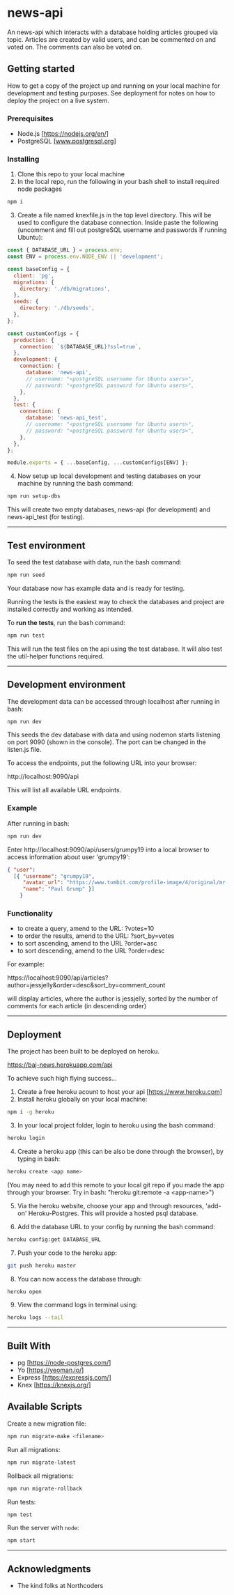 # news-api

An news-api which interacts with a database holding articles grouped via topic. Articles are created by valid users, and can be commented on and voted on. The comments can also be voted on.

## Getting started
How to get a copy of the project up and running on your local machine for development and testing purposes. See deployment for notes on how to deploy the project on a live system.

### Prerequisites
 - Node.js [https://nodejs.org/en/]
 - PostgreSQL [www.postgresql.org]

### Installing
 1. Clone this repo to your local machine
 2. In the local repo, run the following in your bash shell to install required node packages
 ```bash
npm i
```
 3. Create a file named knexfile.js in the top level directory. This will be used to configure the database connection. Inside paste the following (uncomment and fill out postgreSQL username and passwords if running Ubuntu):

```js
const { DATABASE_URL } = process.env;
const ENV = process.env.NODE_ENV || 'development';

const baseConfig = {
  client: 'pg',
  migrations: {
    directory: './db/migrations',
  },
  seeds: {
    directory: './db/seeds',
  },
};

const customConfigs = {
  production: {
    connection: `${DATABASE_URL}?ssl=true`,
  },
  development: {
    connection: {
      database: 'news-api',
      // username: "<postgreSQL username for Ubuntu users>",
      // password: "<postgreSQL password for Ubuntu users>",
    },
  },
  test: {
    connection: {
      database: 'news-api_test',
      // username: "<postgreSQL username for Ubuntu users>",
      // password: "<postgreSQL password for Ubuntu users>",
    },
  },
};

module.exports = { ...baseConfig, ...customConfigs[ENV] };
```
 4. Now setup up local development and testing databases on your machine by running the bash command:
```bash
npm run setup-dbs
 ```
This will create two empty databases, news-api (for development) and news-api_test (for testing).

----

## Test environment
 To seed the test database with data, run the bash command:
```bash
npm run seed
```
Your database now has example data and is ready for testing.

Running the tests is the easiest way to check the databases and project are installed correctly and working as intended.

To __run the tests__, run the bash command:
```bash
npm run test
```
This will run the test files on the api using the test database. It will also test the util-helper functions required.

----

## Development environment
The development data can be accessed through localhost after running in bash:
```bash
npm run dev
```
This seeds the dev database with data and using nodemon starts listening on port 9090 (shown in the console). The port can be changed in the listen.js file.

To access the endpoints, put the following URL into your browser:

http://localhost:9090/api

This will list all available URL endpoints.

### __Example__

After running in bash:
```bash
npm run dev
```
Enter http://localhost:9090/api/users/grumpy19 into a local browser to access information about user 'grumpy19':
```json
{ "user":
  [{ "username": "grumpy19",
     "avatar_url": "https://www.tumbit.com/profile-image/4/original/mr-grumpy.jpg",
     "name": "Paul Grump" }]
    }
```


### __Functionality__
 - to create a query, amend to the URL: ?votes=10
 - to order the results, amend to the URL: ?sort_by=votes
 - to sort ascending, amend to the URL ?order=asc
 - to sort descending, amend to the URL ?order=desc

For example:

https://localhost:9090/api/articles?author=jessjelly&order=desc&sort_by=comment_count

will display articles, where the author is jessjelly, sorted by the number of comments for each article (in descending order)

----


## Deployment
The project has been built to be deployed on heroku.

https://baj-news.herokuapp.com/api

To achieve such high flying success...
  1. Create a free heroku acount to host your api [https://www.heroku.com]
  2. Install heroku globally on your local machine:
  ```bash
  npm i -g heroku
  ```
  3. In your local project folder, login to heroku using the bash command:
  ```bash
  heroku login
  ```
  4. Create a heroku app (this can be also be done through the browser), by typing in bash:
  ```bash
  heroku create <app name>
  ```
  (You may need to add this remote to your local git repo if you made the app through your browser. Try in bash: "heroku git:remote -a \<app-name\>")

  5. Via the heroku website, choose your app and through resources, 'add-on' Heroku-Postgres. This will provide a hosted psql database.

  6. Add the database URL to your config by running the bash command:
  ```bash
  heroku config:get DATABASE_URL
  ```

  7. Push your code to the heroku app:
  ```bash
  git push heroku master 
  ```

  8. You can now access the database through:
  ```bash
  heroku open
  ```

  9. View the command logs in terminal using:
  ```bash
  heroku logs --tail
  ```

----

## Built With
 - pg [https://node-postgres.com/]
 - Yo [https://yeoman.io/]
 - Express [https://expressjs.com/]
 - Knex [https://knexjs.org/]


## Available Scripts

Create a new migration file:

```bash
npm run migrate-make <filename>
```

Run all migrations:

```bash
npm run migrate-latest
```

Rollback all migrations:

```bash
npm run migrate-rollback
```

Run tests:

```bash
npm test
```

Run the server with `node`:

```bash
npm start
```

----

## Acknowledgments
 - The kind folks at Northcoders